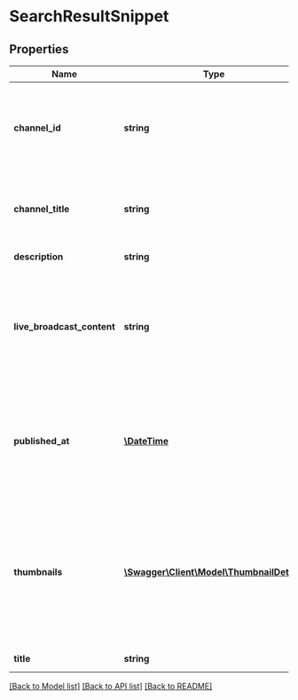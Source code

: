 # SearchResultSnippet

## Properties
Name | Type | Description | Notes
------------ | ------------- | ------------- | -------------
**channel_id** | **string** | The value that YouTube uses to uniquely identify the channel that published the resource that the search result identifies. | [optional] 
**channel_title** | **string** | The title of the channel that published the resource that the search result identifies. | [optional] 
**description** | **string** | A description of the search result. | [optional] 
**live_broadcast_content** | **string** | It indicates if the resource (video or channel) has upcoming/active live broadcast content. Or it&#39;s \&quot;none\&quot; if there is not any upcoming/active live broadcasts. | [optional] 
**published_at** | [**\DateTime**](\DateTime.md) | The creation date and time of the resource that the search result identifies. The value is specified in ISO 8601 (YYYY-MM-DDThh:mm:ss.sZ) format. | [optional] 
**thumbnails** | [**\Swagger\Client\Model\ThumbnailDetails**](ThumbnailDetails.md) | A map of thumbnail images associated with the search result. For each object in the map, the key is the name of the thumbnail image, and the value is an object that contains other information about the thumbnail. | [optional] 
**title** | **string** | The title of the search result. | [optional] 

[[Back to Model list]](../README.md#documentation-for-models) [[Back to API list]](../README.md#documentation-for-api-endpoints) [[Back to README]](../README.md)


